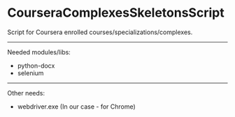 # CourseraComplexesSkeletonsScript
Script for Coursera enrolled courses/specializations/complexes.

---
Needed modules/libs:
- python-docx
- selenium
---
Other needs:
- webdriver.exe (In our case - for Chrome)

